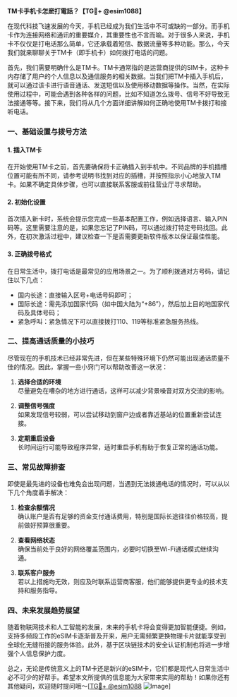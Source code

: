 **TM卡手机卡怎麽打電話？【TG💪+ @esim1088】**

在现代科技飞速发展的今天，手机已经成为我们生活中不可或缺的一部分。而手机卡作为连接网络和通讯的重要媒介，其重要性也不言而喻。对于很多人来说，手机卡不仅仅是打电话那么简单，它还承载着短信、数据流量等多种功能。那么，今天我们就来聊聊关于TM卡（即手机卡）如何拨打电话的问题。

首先，我们需要明确什么是TM卡。TM卡通常指的是运营商提供的SIM卡，这种卡内存储了用户的个人信息以及通信服务的相关数据。当我们把TM卡插入手机后，就可以通过该卡进行语音通话、发送短信以及使用移动数据等操作。当然，在实际使用过程中，可能会遇到各种各样的问题，比如不知道怎么拨号、信号不好导致无法接通等等。接下来，我们将从几个方面详细讲解如何正确地使用TM卡拨打和接听电话。

### 一、基础设置与拨号方法

#### 1. 插入TM卡
在开始使用TM卡之前，首先要确保将卡正确插入到手机中。不同品牌的手机插槽位置可能有所不同，请参考说明书找到对应的插槽，并按照指示小心地放入TM卡。如果不确定具体步骤，也可以直接联系客服或前往营业厅寻求帮助。

#### 2. 初始化设置
首次插入新卡时，系统会提示您完成一些基本配置工作，例如选择语言、输入PIN码等。这里需要注意的是，如果您忘记了PIN码，可以通过拨打特定号码找回。此外，在初次激活过程中，建议检查一下是否需要更新软件版本以保证最佳性能。

#### 3. 正确拨号格式
在日常生活中，拨打电话是最常见的应用场景之一。为了顺利拨通对方号码，请记住以下几点：
- 国内长途：直接输入区号+电话号码即可；
- 国际长途：需先添加国家代码（如中国大陆为“+86”），然后加上目的地国家代码及具体号码；
- 紧急呼叫：紧急情况下可以直接拨打110、119等标准紧急服务热线。

### 二、提高通话质量的小技巧

尽管现在的手机技术已经非常先进，但在某些特殊环境下仍然可能出现通话质量不佳的情况。因此，掌握一些小窍门可以帮助改善这一状况：

1. **选择合适的环境**  
   尽量避免在嘈杂的地方进行通话，这样可以减少背景噪音对双方交流的影响。
   
2. **调整信号强度**  
   如果发现信号较弱，可以尝试移动到窗户边或者靠近基站的位置重新尝试连接。

3. **定期重启设备**  
   长时间运行可能导致程序异常，适时重启手机有助于恢复正常的通话功能。

### 三、常见故障排查

即使是最先进的设备也难免会出现问题，当遇到无法拨通电话的情况时，可以从以下几个角度着手解决：

1. **检查余额情况**  
   确认账户是否有足够的资金支付通话费用，特别是国际长途往往价格较高，提前做好预算很重要。

2. **查看网络状态**  
   确保当前处于良好的网络覆盖范围内，必要时切换至Wi-Fi通话模式继续沟通。

3. **联系客户服务**  
   若以上措施均无效，则应及时联系运营商客服，他们能够提供更专业的技术支持和服务指导。

### 四、未来发展趋势展望

随着物联网技术和人工智能的发展，未来的手机卡将会变得更加智能便捷。例如，支持多频段工作的eSIM卡逐渐普及开来，用户无需频繁更换物理卡片就能享受到全球化无缝衔接的服务体验。此外，基于区块链技术的安全认证机制也将进一步增强个人信息保护力度。

总之，无论是传统意义上的TM卡还是新兴的eSIM卡，它们都是现代人日常生活中必不可少的好帮手。希望本文所提供的信息能为大家带来实用的帮助！如果你还有其他疑问，欢迎随时提问哦～[[TG💪+ @esim1088](https://t.me/s/esim1088) ![Image](https://i.postimg.cc/4NQfJmqS/Snipaste-2025-05-13-00-14-12.png)]